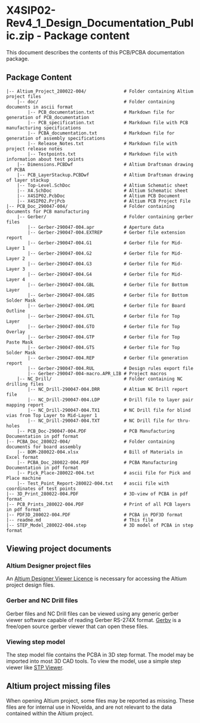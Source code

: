 # X4SIP02-Rev4_1_Design_Documentation_Public.zip - Package content

This document describes the contents of this PCB/PCBA documentation package.

## Package Content

    |-- Altium_Project_280022-004/              # Folder containing Altium project files
        |-- doc/                                # Folder containing documents in ascii format
            |-- PCB_documentation.txt           # Markdown file for generation of PCB_documentation
            |-- PCB_specification.txt           # Markdown file with PCB manufacturing specifications
            |-- PCBA_documentation.txt          # Markdown file for generation of assembly specifications
            |-- Release_Notes.txt               # Markdown file with project release notes
            |-- Testpoints.txt                  # Markdown file with information about test points
        |-- Dimensions.PCBDwf                   # Altium Draftsman drawing of PCBA
        |-- PCB_LayerStackup.PCBDwf             # Altium Draftsman drawing of layer stackup
        |-- Top-Level.SchDoc                    # Altium Schematic sheet
        |-- X4.SchDoc                           # Altium Schematic sheet
        |-- X4SIP02.PcbDoc                      # Altium PCB Document
        |-- X4SIP02.PrjPcb                      # Altium PCB Project File
    |-- PCB_Doc_290047-004/                     # Folder containing documents for PCB manufacturing
        |-- Gerber/                             # Folder containing gerber files
            |-- Gerber-290047-004.apr           # Aperture data
            |-- Gerber-290047-004.EXTREP        # Gerber file extension report
            |-- Gerber-290047-004.G1            # Gerber file for Mid-Layer 1
            |-- Gerber-290047-004.G2            # Gerber file for Mid-Layer 2
            |-- Gerber-290047-004.G3            # Gerber file for Mid-Layer 3
            |-- Gerber-290047-004.G4            # Gerber file for Mid-Layer 4
            |-- Gerber-290047-004.GBL           # Gerber file for Bottom Layer
            |-- Gerber-290047-004.GBS           # Gerber file for Bottom Solder Mask
            |-- Gerber-290047-004.GM1           # Gerber file for Board Outline
            |-- Gerber-290047-004.GTL           # Gerber file for Top Layer
            |-- Gerber-290047-004.GTO           # Gerber file for Top Overlay
            |-- Gerber-290047-004.GTP           # Gerber file for Top Paste Mask
            |-- Gerber-290047-004.GTS           # Gerber file for Top Solder Mask
            |-- Gerber-290047-004.REP           # Gerber file generation report
            |-- Gerber-290047-004.RUL           # Design rules export file
            |-- Gerber-290047-004-macro.APR_LIB # Project macros
        |-- NC_Drill/                           # Folder containing NC drilling files
            |-- NC_Drill-290047-004.DRR         # Altium NC Drill report file
            |-- NC_Drill-290047-004.LDP         # Drill file to layer pair mapping report
            |-- NC_Drill-290047-004.TX1         # NC Drill file for blind vias from Top Layer to Mid-Layer 1
            |-- NC_Drill-290047-004.TXT         # NC Drill file for thru-holes
        |-- PCB_Doc-290047-004.PDF              # PCB Manufacturing Documentation in pdf format
    |-- PCBA_Doc_280022-004/                    # Folder containing documents for board assembly
        |-- BOM-280022-004.xlsx                 # Bill of Materials in Excel format
        |-- PCBA_Doc_280022-004.PDF             # PCBA Manufacturing Documentation in pdf format
        |-- Pick_Place-280022-004.txt           # ascii file for Pick and Place machine
        |-- Test_Point_Report-280022-004.txt    # ascii file with coordinates of test points
    |-- 3D_Print_280022-004.PDF                 # 3D-view of PCBA in pdf format
    |-- PCB_Prints_280022-004.PDF               # Print of all PCB layers in pdf format
    |-- PDF3D_280022-004.PDF                    # PCBA in PDF3D format
    |-- readme.md                               # This file
    |-- STEP_Model_280022-004.step              # 3D model of PCBA in step format

## Viewing project documents

### Altium Designer project files

An [Altium Designer Viewer Licence](https://www.altium.com/altium-designer-viewer) is necessary for accessing the Altium project design files.

### Gerber and NC Drill files

Gerber files and NC Drill files can be viewed using any generic gerber viewer software capable of reading Gerber RS-274X format. [Gerbv](http://gerbv.geda-project.org/) is a free/open source gerber viewer that can open these files.

### Viewing step model

The step model file contains the PCBA in 3D step format. The model may be imported into most 3D CAD tools. To view the model, use a simple step viewer like
[STP Viewer](http://stpviewer.com/).

## Altium project missing files

When opening Altium project, some files may be reported as missing. These files are for internal use in Novelda, and are not relevant to the data contained within the Altium project.
